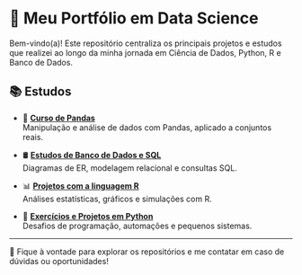 # 📁 Meu Portfólio em Data Science

Bem-vindo(a)! Este repositório centraliza os principais projetos e estudos que realizei ao longo da minha jornada em Ciência de Dados, Python, R e Banco de Dados.

## 📚 Estudos

- 🐼 **[Curso de Pandas](https://github.com/seu-usuario/pandas-curso-udemy)**  
  Manipulação e análise de dados com Pandas, aplicado a conjuntos reais.

- 🛢️ **[Estudos de Banco de Dados e SQL](https://github.com/Yas190/Banco-de-Dados)**  
  Diagramas de ER, modelagem relacional e consultas SQL.

- 📊 **[Projetos com a linguagem R](https://github.com/Yas190/R-Exercices)**  
  Análises estatísticas, gráficos e simulações com R.

- 🐍 **[Exercícios e Projetos em Python](https://github.com/Yas190/PythonProject)**  
  Desafios de programação, automações e pequenos sistemas.

---

🔗 Fique à vontade para explorar os repositórios e me contatar em caso de dúvidas ou oportunidades!
